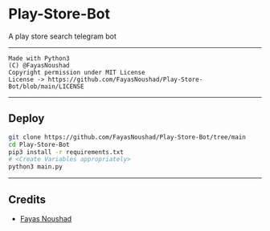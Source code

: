 # Play-Store-Bot

A play store search telegram bot

---

```
Made with Python3
(C) @FayasNoushad
Copyright permission under MIT License
License -> https://github.com/FayasNoushad/Play-Store-Bot/blob/main/LICENSE
```

---

## Deploy

```sh
git clone https://github.com/FayasNoushad/Play-Store-Bot/tree/main
cd Play-Store-Bot
pip3 install -r requirements.txt
# <Create Variables appropriately>
python3 main.py
```

---

## Credits

- [Fayas Noushad](https://github.com/FayasNoushad)
